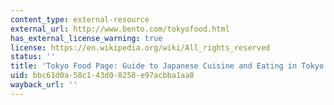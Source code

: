 ```yaml
---
content_type: external-resource
external_url: http://www.bento.com/tokyofood.html
has_external_license_warning: true
license: https://en.wikipedia.org/wiki/All_rights_reserved
status: ''
title: 'Tokyo Food Page: Guide to Japanese Cuisine and Eating in Tokyo'
uid: bbc61d0a-58c1-43d0-8258-e97acbba1aa8
wayback_url: ''
---
```

